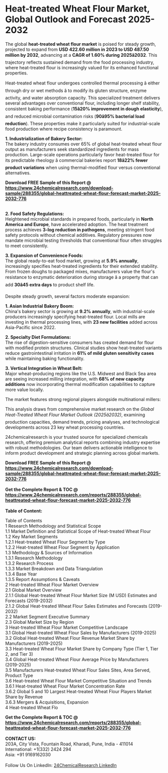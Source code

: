 <h1>Heat-treated Wheat Flour Market, Global Outlook and Forecast 2025-2032</h1><p>The global <strong>heat-treated wheat flour market</strong> is poised for steady growth, projected to expand from <strong>USD 422.60 million in 2023 to USD 487.50 million by 2032</strong>, advancing at a <strong>CAGR of 1.60% during 2025â2032</strong>. This trajectory reflects sustained demand from the food processing industry, where heat-treated flour is increasingly valued for its enhanced functional properties.</p><p>Heat-treated wheat flour undergoes controlled thermal processing â either through dry or wet methods â to modify its gluten structure, enzyme activity, and water absorption capacity. This specialized treatment delivers several advantages over conventional flour, including longer shelf stability, consistent baking performance (<strong>15â20% improvement in dough elasticity</strong>), and reduced microbial contamination risks (<strong>90â95% bacterial load reduction</strong>). These properties make it particularly suited for industrial-scale food production where recipe consistency is paramount.</p><p><strong>1. Industrialization of Bakery Sector:</strong><br>
The bakery industry consumes over 65% of global heat-treated wheat flour output as manufacturers seek standardized ingredients for mass production. Large-scale operations particularly favor heat-treated flour for its predictable rheology â commercial bakeries report <strong>18â22% fewer product variations</strong> when using thermal-modified flour versus conventional alternatives.</p><div><b>Download FREE Sample of this Report @ 
            <a href="https://www.24chemicalresearch.com/download-sample/288355/global-heattreated-wheat-flour-forecast-market-2025-2032-776">
            https://www.24chemicalresearch.com/download-sample/288355/global-heattreated-wheat-flour-forecast-market-2025-2032-776</a></b></div><br><p><strong>2. Food Safety Regulations:</strong><br>
Heightened microbial standards in prepared foods, particularly in <strong>North America and Europe</strong>, have accelerated adoption. The heat treatment process achieves <strong>3-log reduction in pathogens</strong>, meeting stringent food safety protocols without chemical additives. Regulatory pressures now mandate microbial testing thresholds that conventional flour often struggles to meet consistently.</p><p><strong>3. Expansion of Convenience Foods:</strong><br>
The global ready-to-eat food market, growing at <strong>5.9% annually</strong>, increasingly specifies heat-treated ingredients for their extended stability. From frozen doughs to packaged mixes, manufacturers value the flour's resistance to enzymatic deterioration during storage â a property that can add <strong>30â45 extra days</strong> to product shelf life.</p><p>Despite steady growth, several factors moderate expansion:</p><p><strong>1. Asian Industrial Bakery Boom:</strong><br>
China's bakery sector is growing at <strong>9.2% annually</strong>, with industrial-scale producers increasingly specifying heat-treated flour. Local mills are investing in thermal processing lines, with <strong>23 new facilities</strong> added across Asia-Pacific since 2022.</p><p><strong>2. Specialty Diet Formulations:</strong><br>
The rise of digestion-sensitive consumers has created demand for flour with modified protein structures. Clinical studies show heat-treated variants reduce gastrointestinal irritation in <strong>61% of mild gluten sensitivity cases</strong> while maintaining baking functionality.</p><p><strong>3. Vertical Integration in Wheat Belt:</strong><br>
Major wheat-producing regions like the U.S. Midwest and Black Sea area are seeing increased milling integration, with <strong>68% of new capacity additions</strong> now incorporating thermal modification capabilities to capture more value locally.</p><p>The market features strong regional players alongside multinational millers:</p><p>This analysis draws from comprehensive market research on the <em>Global Heat-Treated Wheat Flour Market Outlook (2025â2032)</em>, examining production capacities, demand trends, pricing analyses, and technological developments across 23 key wheat processing countries.</p><p>24chemicalresearch is your trusted source for specialized chemicals research, offering premium analytical reports combining industry expertise with robust methodologies. Our team delivers actionable intelligence to inform product development and strategic planning across global markets.</p><div><b>Download FREE Sample of this Report @ 
            <a href="https://www.24chemicalresearch.com/download-sample/288355/global-heattreated-wheat-flour-forecast-market-2025-2032-776">
            https://www.24chemicalresearch.com/download-sample/288355/global-heattreated-wheat-flour-forecast-market-2025-2032-776</a></b></div><br><div><b>Get the Complete Report & TOC @ 
            <a href="https://www.24chemicalresearch.com/reports/288355/global-heattreated-wheat-flour-forecast-market-2025-2032-776">
            https://www.24chemicalresearch.com/reports/288355/global-heattreated-wheat-flour-forecast-market-2025-2032-776</a></b></div><br>
            <b>Table of Content:</b><p>Table of Contents<br />
1 Research Methodology and Statistical Scope<br />
1.1 Market Definition and Statistical Scope of Heat-treated Wheat Flour<br />
1.2 Key Market Segments<br />
1.2.1 Heat-treated Wheat Flour Segment by Type<br />
1.2.2 Heat-treated Wheat Flour Segment by Application<br />
1.3 Methodology & Sources of Information<br />
1.3.1 Research Methodology<br />
1.3.2 Research Process<br />
1.3.3 Market Breakdown and Data Triangulation<br />
1.3.4 Base Year<br />
1.3.5 Report Assumptions & Caveats<br />
2 Heat-treated Wheat Flour Market Overview<br />
2.1 Global Market Overview<br />
2.1.1 Global Heat-treated Wheat Flour Market Size (M USD) Estimates and Forecasts (2019-2032)<br />
2.1.2 Global Heat-treated Wheat Flour Sales Estimates and Forecasts (2019-2032)<br />
2.2 Market Segment Executive Summary<br />
2.3 Global Market Size by Region<br />
3 Heat-treated Wheat Flour Market Competitive Landscape<br />
3.1 Global Heat-treated Wheat Flour Sales by Manufacturers (2019-2025)<br />
3.2 Global Heat-treated Wheat Flour Revenue Market Share by Manufacturers (2019-2025)<br />
3.3 Heat-treated Wheat Flour Market Share by Company Type (Tier 1, Tier 2, and Tier 3)<br />
3.4 Global Heat-treated Wheat Flour Average Price by Manufacturers (2019-2025)<br />
3.5 Manufacturers Heat-treated Wheat Flour Sales Sites, Area Served, Product Type<br />
3.6 Heat-treated Wheat Flour Market Competitive Situation and Trends<br />
3.6.1 Heat-treated Wheat Flour Market Concentration Rate<br />
3.6.2 Global 5 and 10 Largest Heat-treated Wheat Flour Players Market Share by Revenue<br />
3.6.3 Mergers & Acquisitions, Expansion<br />
4 Heat-treated Wheat Flo</p><div><b>Get the Complete Report & TOC @ 
            <a href="https://www.24chemicalresearch.com/reports/288355/global-heattreated-wheat-flour-forecast-market-2025-2032-776">
            https://www.24chemicalresearch.com/reports/288355/global-heattreated-wheat-flour-forecast-market-2025-2032-776</a></b></div><br><b>CONTACT US:</b><br>
            203A, City Vista, Fountain Road, Kharadi, Pune, India - 411014<br>
            International: +1(332) 2424 294<br>
            Asia: +91 9169162030 <br><br>
            Follow Us On LinkedIn: <a href="https://www.linkedin.com/company/24chemicalresearch/">24ChemicalResearch LinkedIn</a>
